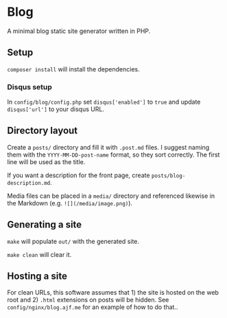 # Blog

A minimal blog static site generator written in PHP.

## Setup

`composer install` will install the dependencies.

### Disqus setup

In `config/blog/config.php` set `disqus['enabled']` to `true` and update `disqus['url']` to your disqus URL.

## Directory layout

Create a `posts/` directory and fill it with `.post.md` files. I suggest naming them with the `YYYY-MM-DD-post-name` format, so they sort correctly. The first line will be used as the title.

If you want a description for the front page, create `posts/blog-description.md`.

Media files can be placed in a `media/` directory and referenced likewise in the Markdown (e.g. `![](/media/image.png)`).

## Generating a site

`make` will populate `out/` with the generated site.

`make clean` will clear it.

## Hosting a site

For clean URLs, this software assumes that 1) the site is hosted on the web root and 2) `.html` extensions on posts will be hidden. See `config/nginx/blog.ajf.me` for an example of how to do that..
